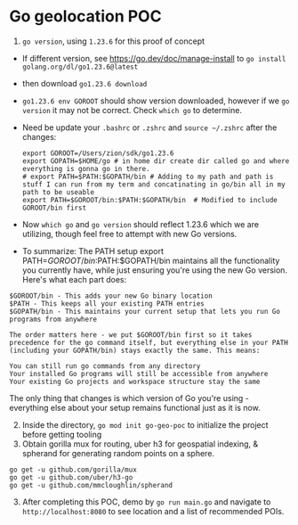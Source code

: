 # Go geolocation POC

1. `go version`, using `1.23.6` for this proof of concept

- If different version, see <https://go.dev/doc/manage-install> to `go install golang.org/dl/go1.23.6@latest`
- then download `go1.23.6 download`
- `go1.23.6 env GOROOT` should show version downloaded, however if we `go version` it may not be correct. Check `which go` to determine.
- Need be update your `.bashrc` or `.zshrc` and `source ~/.zshrc` after the changes:

    ```
    export GOROOT=/Users/zion/sdk/go1.23.6
    export GOPATH=$HOME/go # in home dir create dir called go and where everything is gonna go in there.
    # export PATH=$PATH:$GOPATH/bin # Adding to my path and path is stuff I can run from my term and concatinating in go/bin all in my path to be useable
    export PATH=$GOROOT/bin:$PATH:$GOPATH/bin  # Modified to include GOROOT/bin first
    ```

- Now `which go` and `go version` should reflect 1.23.6 which we are utilizing, though feel free to attempt with new Go versions.
- To summarize: The PATH setup export PATH=$GOROOT/bin:$PATH:$GOPATH/bin maintains all the functionality you currently have, while just ensuring you're using the new Go version. Here's what each part does:

```
$GOROOT/bin - This adds your new Go binary location
$PATH - This keeps all your existing PATH entries
$GOPATH/bin - This maintains your current setup that lets you run Go programs from anywhere

The order matters here - we put $GOROOT/bin first so it takes precedence for the go command itself, but everything else in your PATH (including your GOPATH/bin) stays exactly the same. This means:

You can still run go commands from any directory
Your installed Go programs will still be accessible from anywhere
Your existing Go projects and workspace structure stay the same
```

The only thing that changes is which version of Go you're using - everything else about your setup remains functional just as it is now.

2. Inside the directory, `go mod init go-geo-poc` to initialize the project before getting tooling
3. Obtain gorilla mux for routing, uber h3 for geospatial indexing, & spherand for generating random points on a sphere.

```
go get -u github.com/gorilla/mux
go get -u github.com/uber/h3-go
go get -u github.com/mmcloughlin/spherand
```

3. After completing this POC, demo by `go run main.go` and navigate to `http://localhost:8080` to see location and a list of recommended POIs.
